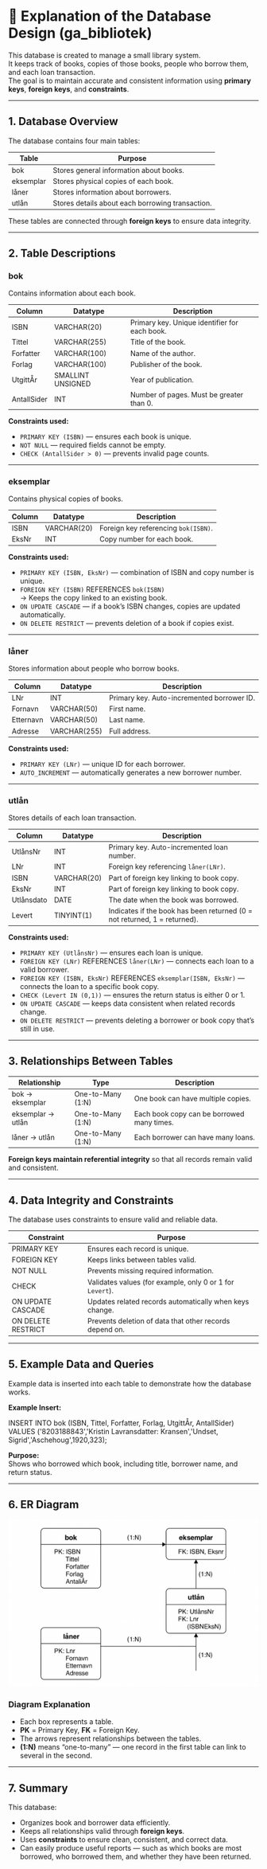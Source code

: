 # 📘 Explanation of the Database Design (ga_bibliotek)

This database is created to manage a small library system.  
It keeps track of books, copies of those books, people who borrow them, and each loan transaction.  
The goal is to maintain accurate and consistent information using **primary keys**, **foreign keys**, and **constraints**.

---

## 1. Database Overview

The database contains four main tables:

| Table | Purpose |
|--------|----------|
| bok | Stores general information about books. |
| eksemplar | Stores physical copies of each book. |
| låner | Stores information about borrowers. |
| utlån | Stores details about each borrowing transaction. |

These tables are connected through **foreign keys** to ensure data integrity.

---

## 2. Table Descriptions

### bok

Contains information about each book.

| Column | Datatype | Description |
|---------|-----------|-------------|
| ISBN | VARCHAR(20) | Primary key. Unique identifier for each book. |
| Tittel | VARCHAR(255) | Title of the book. |
| Forfatter | VARCHAR(100) | Name of the author. |
| Forlag | VARCHAR(100) | Publisher of the book. |
| UtgittÅr | SMALLINT UNSIGNED | Year of publication. |
| AntallSider | INT | Number of pages. Must be greater than 0. |

**Constraints used:**
- `PRIMARY KEY (ISBN)` — ensures each book is unique.  
- `NOT NULL` — required fields cannot be empty.  
- `CHECK (AntallSider > 0)` — prevents invalid page counts.

---

### eksemplar

Contains physical copies of books.

| Column | Datatype | Description |
|---------|-----------|-------------|
| ISBN | VARCHAR(20) | Foreign key referencing `bok(ISBN)`. |
| EksNr | INT | Copy number for each book. |

**Constraints used:**
- `PRIMARY KEY (ISBN, EksNr)` — combination of ISBN and copy number is unique.  
- `FOREIGN KEY (ISBN)` REFERENCES `bok(ISBN)`  
  → Keeps the copy linked to an existing book.  
- `ON UPDATE CASCADE` — if a book’s ISBN changes, copies are updated automatically.  
- `ON DELETE RESTRICT` — prevents deletion of a book if copies exist.

---

### låner

Stores information about people who borrow books.

| Column | Datatype | Description |
|---------|-----------|-------------|
| LNr | INT | Primary key. Auto-incremented borrower ID. |
| Fornavn | VARCHAR(50) | First name. |
| Etternavn | VARCHAR(50) | Last name. |
| Adresse | VARCHAR(255) | Full address. |

**Constraints used:**
- `PRIMARY KEY (LNr)` — unique ID for each borrower.  
- `AUTO_INCREMENT` — automatically generates a new borrower number.

---

### utlån

Stores details of each loan transaction.

| Column | Datatype | Description |
|---------|-----------|-------------|
| UtlånsNr | INT | Primary key. Auto-incremented loan number. |
| LNr | INT | Foreign key referencing `låner(LNr)`. |
| ISBN | VARCHAR(20) | Part of foreign key linking to book copy. |
| EksNr | INT | Part of foreign key linking to book copy. |
| Utlånsdato | DATE | The date when the book was borrowed. |
| Levert | TINYINT(1) | Indicates if the book has been returned (0 = not returned, 1 = returned). |

**Constraints used:**
- `PRIMARY KEY (UtlånsNr)` — ensures each loan is unique.  
- `FOREIGN KEY (LNr)` REFERENCES `låner(LNr)` — connects each loan to a valid borrower.  
- `FOREIGN KEY (ISBN, EksNr)` REFERENCES `eksemplar(ISBN, EksNr)` — connects the loan to a specific book copy.  
- `CHECK (Levert IN (0,1))` — ensures the return status is either 0 or 1.  
- `ON UPDATE CASCADE` — keeps data consistent when related records change.  
- `ON DELETE RESTRICT` — prevents deleting a borrower or book copy that’s still in use.

---

## 3. Relationships Between Tables

| Relationship | Type | Description |
|---------------|------|-------------|
| bok → eksemplar | One-to-Many (1:N) | One book can have multiple copies. |
| eksemplar → utlån | One-to-Many (1:N) | Each book copy can be borrowed many times. |
| låner → utlån | One-to-Many (1:N) | Each borrower can have many loans. |

**Foreign keys maintain referential integrity** so that all records remain valid and consistent.

---

## 4. Data Integrity and Constraints

The database uses constraints to ensure valid and reliable data.

| Constraint | Purpose |
|-------------|----------|
| PRIMARY KEY | Ensures each record is unique. |
| FOREIGN KEY | Keeps links between tables valid. |
| NOT NULL | Prevents missing required information. |
| CHECK | Validates values (for example, only 0 or 1 for `Levert`). |
| ON UPDATE CASCADE | Updates related records automatically when keys change. |
| ON DELETE RESTRICT | Prevents deletion of data that other records depend on. |

---

## 5. Example Data and Queries

Example data is inserted into each table to demonstrate how the database works.

**Example Insert:**

INSERT INTO bok (ISBN, Tittel, Forfatter, Forlag, UtgittÅr, AntallSider)
VALUES ('8203188843','Kristin Lavransdatter: Kransen','Undset, Sigrid','Aschehoug',1920,323);

**Purpose:**  
Shows who borrowed which book, including title, borrower name, and return status.

---

## 6. ER Diagram

![ER-diagram for ga_bibliotek](images/model_diagram.png)

### Diagram Explanation
- Each box represents a table.  
- **PK** = Primary Key, **FK** = Foreign Key.  
- The arrows represent relationships between the tables.  
- **(1:N)** means “one-to-many” — one record in the first table can link to several in the second.

---

## 7. Summary

This database:
- Organizes book and borrower data efficiently.  
- Keeps all relationships valid through **foreign keys**.  
- Uses **constraints** to ensure clean, consistent, and correct data.  
- Can easily produce useful reports — such as which books are most borrowed, who borrowed them, and whether they have been returned.
